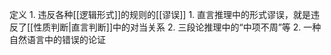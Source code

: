 
定义
	1. 违反各种[[逻辑形式]]的规则的[[谬误]] 
		1. 直言推理中的形式谬误，就是违反了[[性质判断|直言判断]]中的对当关系
		2. 三段论推理中的“中项不周”等
	2. 一种自然语言中的错误的论证

